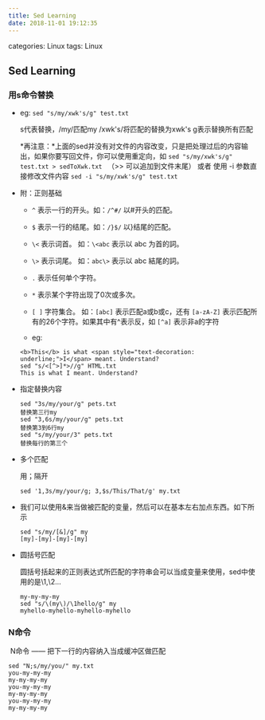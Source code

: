 ```yaml
---
title: Sed Learning
date: 2018-11-01 19:12:35
---
```


categories: Linux
tags: Linux


## Sed Learning

### 用s命令替换

- eg: ` sed "s/my/xwk's/g" test.txt `

  s代表替换，/my/匹配my /xwk's/将匹配的替换为xwk's  g表示替换所有匹配

  *再注意：*上面的sed并没有对文件的内容改变，只是把处理过后的内容输出，如果你要写回文件，你可以使用重定向，如
  `sed "s/my/xwk's/g" test.txt > sedToXwk.txt ` （>> 可以追加到文件末尾）
  或者 使用 -i 参数直接修改文件内容
  `sed -i "s/my/xwk's/g" test.txt ` 

- 附：正则基础

  - `^` 表示一行的开头。如：`/^#/` 以#开头的匹配。

  - `$` 表示一行的结尾。如：`/}$/` 以}结尾的匹配。

  - `\<` 表示词首。 如：`\<abc` 表示以 abc 为首的詞。

  - `\>` 表示词尾。 如：`abc\>` 表示以 abc 結尾的詞。

  - `.` 表示任何单个字符。

  - `*` 表示某个字符出现了0次或多次。

  - `[ ]` 字符集合。 如：`[abc]` 表示匹配a或b或c，还有 `[a-zA-Z]` 表示匹配所有的26个字符。如果其中有^表示反，如 `[^a]` 表示非a的字符

  -  eg: 

    ``` shell
    <b>This</b> is what <span style="text-decoration: underline;">I</span> meant. Understand?
    sed "s/<[^>]*>//g" HTML.txt
    This is what I meant. Understand?
    ```

- 指定替换内容

  ```she
  sed "3s/my/your/g" pets.txt
  替换第三行my
  sed "3,6s/my/your/g" pets.txt
  替换第3到6行my
  sed "s/my/your/3" pets.txt
  替换每行的第三个
  ```

- 多个匹配

  用；隔开

  ``` shell
  sed '1,3s/my/your/g; 3,$s/This/That/g' my.txt
  ```

- 我们可以使用&来当做被匹配的变量，然后可以在基本左右加点东西。如下所示

  ```shell
  sed "s/my/[&]/g" my
  [my]-[my]-[my]-[my]
  ```

- 圆括号匹配

  圆括号括起来的正则表达式所匹配的字符串会可以当成变量来使用，sed中使用的是\1,\2…

  ```shell
  my-my-my-my
  sed "s/\(my\)/\1hello/g" my
  myhello-myhello-myhello-myhello
  ```

### N命令

​	N命令 —— 把下一行的内容纳入当成缓冲区做匹配

```she
sed "N;s/my/you/" my.txt
you-my-my-my
my-my-my-my
you-my-my-my
my-my-my-my
you-my-my-my
my-my-my-my
```

